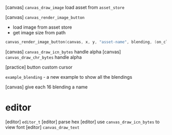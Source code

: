 [canvas] `canvas_draw_image` load asset from `asset_store`

[canvas] `canvas_render_image_button`

- load image from asset store
- get image size from path

```c
canvas_render_image_button(canvas, x, y, "asset-name", blending, (on_click_t *) on_click_button);
```

[canvas] `canvas_draw_icn_bytes` handle alpha
[canvas] `canvas_draw_chr_bytes` handle alpha

[practice] button custom cursor

`example_blending` - a new example to show all the blendings

[canvas] give each 16 blending a name

# editor

[editor] `editor_t`
[editor] parse hex
[editor] use `canvas_draw_icn_bytes` to view font
[editor] `canvas_draw_text`
